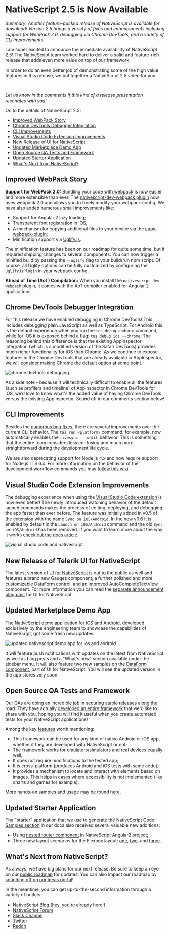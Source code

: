 # NativeScript 2.5 is Now Available

*Summary: Another feature-packed release of NativeScript is available for download! Version 2.5 brings a variety of fixes and enhancements including support for WebPack 2.0, debugging via Chrome DevTools, and a variety of CLI improvements.*

I am super excited to announce the immediate availability of NativeScript 2.5! The NativeScript team worked hard to deliver a solid and feature-rich release that adds even more value on top of our framework.

In order to do an even better job of demonstrating some of the high value features in this release, we put together a NativeScript 2.5 video for you:

<br /><!--<iframe width="560" height="315" src="https://www.youtube.com/embed/2Tx7IV8A9KE" frameborder="0" allowfullscreen></iframe>-->

*Let us know in the comments if this kind of a release presentation resonates with you!*

On to the details of NativeScript 2.5:

- [Improved WebPack Story](#webpack)
- [Chrome DevTools Debugger Integration](#chrome)
- [CLI Improvements](#cli)
- [Visual Studio Code Extension Improvements](#vscode)
- [New Release of UI for NativeScript](#ui)
- [Updated Marketplace Demo App](#marketplace)
- [Open Source QA Tests and Framework](#qa)
- [Updated Starter Application](#starter)
- [What's Next from NativeScript?](#next)

<a name="webpack"></a>
## Improved WebPack Story

**Support for WebPack 2.0:** Bundling your code with [webpack](https://webpack.github.io/) is now easier and more extensible than ever. The [nativescript-dev-webpack plugin](https://www.npmjs.com/package/nativescript-dev-webpack) now uses webpack 2.0 and allows you to freely modify your webpack config. We have also added numerous small improvements like:

- Support for Angular 2 lazy loading;
- Transparent font registration in iOS;
- A mechanism for copying additional files to your device via the [copy-webpack-plugin](https://www.npmjs.com/package/copy-webpack-plugin);
- Minification support via [Uglify.js](https://github.com/mishoo/UglifyJS2).

The minification feature has been on our roadmap for quite some time, but it required shipping changes to several components. You can now trigger a minified build by passing the `--uglify` flag to your build/run npm script. Of course, all Uglify options can be fully customized by configuring the `UglifyJsPlugin` in your webpack config.

**Ahead of Time (AoT) Compilation:** When you install the `nativescript-dev-webpack` plugin, it comes with the AoT compiler enabled for Angular 2 applications.

<a name="chrome"></a>
## Chrome DevTools Debugger Integration

For this release we have enabled debugging in Chrome DevTools! This includes debugging plain JavaScript as well as TypeScript. For Android this is the default experience when you run the `tns debug android` command, while for iOS it is exposed behind a flag: `tns debug ios --chrome`. The reasoning behind this difference is that the existing AppInspector integration (which is a modified version of the Safari DevTools) provides much richer functionality for iOS than Chrome. As we continue to expose features in the Chrome DevTools that are already available in AppInspector, we will consider making Chrome the default option at some point.

![chrome devtools debugging](chromedevtools.png)

As a side note - because it will technically difficult to enable all the features (such as profilers and timeline) of AppInspector in Chrome DevTools for iOS, we’d love to know what's the added value of having Chrome DevTools versus the existing AppInspector. Sound off in our comments section below!

<a name="cli"></a>
## CLI Improvements

Besides the [numerous bug fixes](https://github.com/NativeScript/NativeScript/issues?q=is%3Aissue+milestone%3A2.5.0+is%3Aclosed), there are several improvements over the current CLI behavior. The `tns run <platform>` command, for example, now automatically enables the `livesync -- watch` behavior. This is something that the entire team considers less confusing and much more straightforward during the development life cycle.

We are also deprecating support for Node.js 4.x and now require support for Node.js LTS 6.x. For more information on the behavior of the development workflow commands you may [follow this wiki](https://github.com/NativeScript/nativescript-cli/wiki/Workflow-commands-spec#run).

<a name="vscode"></a>
## Visual Studio Code Extension Improvements

The debugging experience when using the [Visual Studio Code extension](https://www.nativescript.org/nativescript-for-visual-studio-code) is now even better! The newly introduced watching behavior of the default launch commands makes the process of editing, deploying, and debugging the app faster than ever before. The feature was initially added in v0.5 of the extension with the name `Sync on iOS/Android`. In the new v0.6 it is enabled by default in the `Launch on iOS/Android` command and the old `Sync on iOS/Android` has been removed. If you want to learn more about the way it works [check out the docs article](https://docs.nativescript.org/tooling/visual-studio-code-extension).

![visual studio code and nativescript](vscode.png)

<a name="ui"></a>
## New Release of Telerik UI for NativeScript

The latest version of [UI for NativeScript](http://www.telerik.com/nativescript-ui) is out to the public as well and features a brand new Gauges component, a further polished and more customizable DataForm control, and an improved AutoCompleteTextView component. For more information you can read the [separate announcement blog post](https://www.nativescript.org/blog/a-new-and-improved-telerik-ui-for-nativescript-is-here) for UI for NativeScript.

<a name="marketplace"></a>
## Updated Marketplace Demo App

The NativeScript demo application for [iOS](https://itunes.apple.com/us/app/examples-nativescript/id1046772499?mt=8) and [Android](https://play.google.com/store/apps/details?id=org.nativescript.examples), developed exclusively by the engineering team to showcase the capabilities of NativeScript, got some fresh new updates.

![updated nativescript demo app for ios and android](examples.png)

It will feature push notifications with updates on the latest from NativeScript as well as blog posts and a "What's new" section available under the sidebar menu. It will also feature two new samples on the [DataForm component](http://www.telerik.com/nativescript-ui#dataform), part of UI for NativeScript. You will see the updated version in the app stores very soon.

<a name="qa"></a>
## Open Source QA Tests and Framework

Our QAs are doing an incredible job in securing stable releases along the road. They have actually [developed an entire framework](https://github.com/NativeScript/functional-tests-core) that we'd like to share with you, hoping you will find it useful when you create automated tests for your NativeScript applications!

Among the key [features](https://github.com/NativeScript/functional-tests-core#features) worth mentioning:

- This framework can be used for any kind of native Android or iOS app, whether if they are developed with NativeScript or not;
- The framework works for emulators/simulators and real devices equally well;
- It does not require modifications to the tested app;
- It is cross-platform (produces Android and iOS tests with same code);
- It provides a mechanism to locate and interact with elements based on images. This helps in cases where accessibility is not implemented (like charts and games for example).

More hands-on samples and usage [may be found here](https://github.com/NativeScript/functional-tests-demo).

<a name="starter"></a>
## Updated Starter Application

The "starter" application that we use to generate the [NativeScript Code Samples section](http://docs.nativescript.org/angular/code-samples/overview.html) in our docs also received several valuable new additions:

- Using [nested router component](https://github.com/NativeScript/nativescript-sdk-examples-ng/tree/master/app/routing/nested-routers) in NativeScript Angular2 project;
- Three new layout scenarios for the Flexbox layout: [one](https://github.com/NativeScript/nativescript-sdk-examples-ng/tree/master/app/ui-category/layouts/flexbox-layout-one), [two](https://github.com/NativeScript/nativescript-sdk-examples-ng/tree/master/app/ui-category/layouts/flexbox-layout-two), and [three](https://github.com/NativeScript/nativescript-sdk-examples-ng/tree/master/app/ui-category/layouts/flexbox-layout-three).

<a name="next"></a>
## What's Next from NativeScript?

As always, we have big plans for our next release. Be sure to keep an eye on our [public roadmap](https://www.nativescript.org/roadmap) for updates. You can also impact our roadmap by [sounding off on our ideas portal](https://nativescript.ideas.aha.io/)!

In the meantime, you can get up-to-the-second information through a variety of outlets:

- NativeScript Blog (hey, you're already here!)
- [NativeScript Forum](http://forum.nativescript.org/)
- [Slack Channel](https://nativescriptcommunity.slack.com/messages/general/)
- [Twitter](https://twitter.com/nativescript)
- [Reddit](https://www.reddit.com/r/nativescript/)